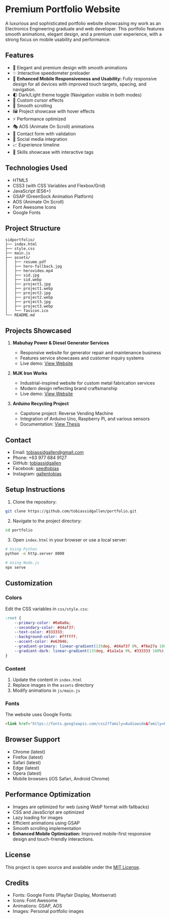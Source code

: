 # Premium Portfolio Website

A luxurious and sophisticated portfolio website showcasing my work as an Electronics Engineering graduate and web developer. This portfolio features smooth animations, elegant design, and a premium user experience, with a strong focus on mobile usability and performance.

## Features

- 🎨 Elegant and premium design with smooth animations
- ✨ Interactive speedometer preloader
- 📱 **Enhanced Mobile Responsiveness and Usability:** Fully responsive design for all devices with improved touch targets, spacing, and navigation.
- 🌓 Dark/Light theme toggle (Navigation visible in both modes)
- 🎯 Custom cursor effects
- 📜 Smooth scrolling
- 🖼️ Project showcase with hover effects
- ⚡ Performance optimized
- 🎭 AOS (Animate On Scroll) animations
- 📝 Contact form with validation
- 🔗 Social media integration
- 📈 Experience timeline
- 🎯 Skills showcase with interactive tags

## Technologies Used

- HTML5
- CSS3 (with CSS Variables and Flexbox/Grid)
- JavaScript (ES6+)
- GSAP (GreenSock Animation Platform)
- AOS (Animate On Scroll)
- Font Awesome Icons
- Google Fonts

## Project Structure

```
sidportfolio/
├── index.html
├── style.css
├── main.js
├── assets/
│   ├── resume.pdf
│   ├── hero-fallback.jpg
│   ├── herovideo.mp4
│   ├── sid.jpg
│   ├── sid.webp
│   ├── project1.jpg
│   ├── project1.webp
│   ├── project2.jpg
│   ├── project2.webp
│   ├── project3.jpg
│   ├── project3.webp
│   └── favicon.ico
└── README.md
```

## Projects Showcased

1. **Mabuhay Power & Diesel Generator Services**
   - Responsive website for generator repair and maintenance business
   - Features service showcases and customer inquiry systems
   - Live demo: [View Website](https://tobiassidgallen.github.io/mabuhay-power/)

2. **MJK Iron Works**
   - Industrial-inspired website for custom metal fabrication services
   - Modern design reflecting brand craftsmanship
   - Live demo: [View Website](https://mjkironworks.site/)

3. **Arduino Recycling Project**
   - Capstone project: Reverse Vending Machine
   - Integration of Arduino Uno, Raspberry Pi, and various sensors
   - Documentation: [View Thesis](https://drive.google.com/file/d/1hgbdzbpwgbAUP-QoYpDYZP55lh_Qxnfx/view)

## Contact

- Email: tobiassidgallen@gmail.com
- Phone: +63 977 684 9127
- GitHub: [tobiassidgallen](https://github.com/tobiassidgallen)
- Facebook: [seedtobias](https://www.facebook.com/seedtobias/)
- Instagram: [gallentobias](https://www.instagram.com/gallentobias/)

## Setup Instructions

1. Clone the repository:
```bash
git clone https://github.com/tobiassidgallen/portfolio.git
```

2. Navigate to the project directory:
```bash
cd portfolio
```

3. Open `index.html` in your browser or use a local server:
```bash
# Using Python
python -m http.server 8000

# Using Node.js
npx serve
```

## Customization

### Colors
Edit the CSS variables in `css/style.css`:
```css
:root {
    --primary-color: #0a0a0a;
    --secondary-color: #d4af37;
    --text-color: #333333;
    --background-color: #ffffff;
    --accent-color: #e63946;
    --gradient-primary: linear-gradient(135deg, #d4af37 0%, #f6e27a 100%);
    --gradient-dark: linear-gradient(135deg, #1a1a1a 0%, #333333 100%);
}
```

### Content
1. Update the content in `index.html`
2. Replace images in the `assets` directory
3. Modify animations in `js/main.js`

### Fonts
The website uses Google Fonts:
```html
<link href="https://fonts.googleapis.com/css2?family=Audiowide&family=Playfair+Display:wght@400;500;600;700&family=Montserrat:wght@300;400;500;600;700&display=swap" rel="stylesheet">
```

## Browser Support

- Chrome (latest)
- Firefox (latest)
- Safari (latest)
- Edge (latest)
- Opera (latest)
- Mobile browsers (iOS Safari, Android Chrome)

## Performance Optimization

- Images are optimized for web (using WebP format with fallbacks)
- CSS and JavaScript are optimized
- Lazy loading for images
- Efficient animations using GSAP
- Smooth scrolling implementation
- **Enhanced Mobile Optimization:** Improved mobile-first responsive design and touch-friendly interactions.

## License

This project is open source and available under the [MIT License](LICENSE).

## Credits

- Fonts: Google Fonts (Playfair Display, Montserrat)
- Icons: Font Awesome
- Animations: GSAP, AOS
- Images: Personal portfolio images 